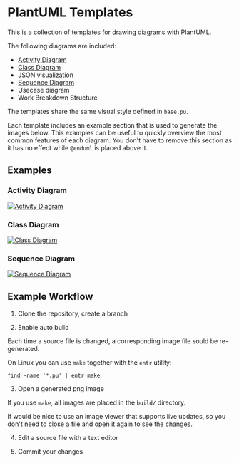 # PlantUML Templates

This is a collection of templates for drawing diagrams with PlantUML.

The following diagrams are included:
* [Activity Diagram](https://github.com/dmitrvk/diagrams/blob/main/activity.pu)
* [Class Diagram](https://github.com/dmitrvk/diagrams/blob/main/class.pu)
* JSON visualization
* [Sequence Diagram](https://github.com/dmitrvk/diagrams/blob/main/sequence.pu)
* Usecase diagram
* Work Breakdown Structure

The templates share the same visual style defined in `base.pu`.

Each template includes an example section
that is used to generate the images below.
This examples can be useful
to quickly overview the most common features of each diagram.
You don't have to remove this section
as it has no effect while `@enduml` is placed above it.

## Examples

### Activity Diagram

[![Activity Diagram](https://dmitrvk.ml/public/diagrams/activity.png)](https://github.com/dmitrvk/diagrams/blob/main/activity.pu)

### Class Diagram

[![Class Diagram](https://dmitrvk.ml/public/diagrams/class.png)](https://github.com/dmitrvk/diagrams/blob/main/class.pu)

### Sequence Diagram

[![Sequence Diagram](https://dmitrvk.ml/public/diagrams/sequence.png)](https://github.com/dmitrvk/diagrams/blob/main/sequence.pu)

## Example Workflow

1. Clone the repository, create a branch

2. Enable auto build

Each time a source file is changed,
a corresponding image file sould be re-generated.

On Linux you can use `make` together with the `entr` utility:

```
find -name '*.pu' | entr make
```

3. Open a generated png image

If you use `make`, all images are placed in the `build/` directory.

If would be nice to use an image viewer that supports live updates,
so you don't need to close a file and open it again to see the changes.

4. Edit a source file with a text editor

5. Commit your changes
